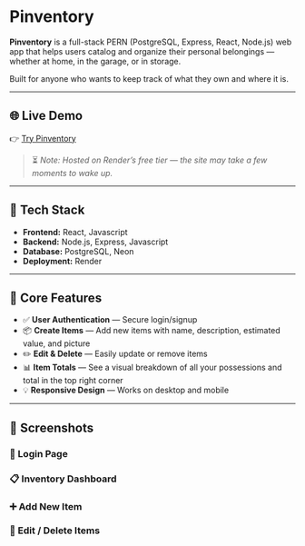 # Pinventory

**Pinventory** is a full-stack PERN (PostgreSQL, Express, React, Node.js) web app that helps users catalog and organize their personal belongings — whether at home, in the garage, or in storage.

Built for anyone who wants to keep track of what they own and where it is.

---

## 🌐 Live Demo

👉 [Try Pinventory](https://pern-store-project.onrender.com)

> ⏳ _Note: Hosted on Render’s free tier — the site may take a few moments to wake up._

---

## 🧠 Tech Stack

- **Frontend:** React, Javascript
- **Backend:** Node.js, Express, Javascript
- **Database:** PostgreSQL, Neon
- **Deployment:** Render

---

## 🧩 Core Features

- ✅ **User Authentication** — Secure login/signup
- 📦 **Create Items** — Add new items with name, description, estimated value, and picture
- ✏️ **Edit & Delete** — Easily update or remove items
- 📊 **Item Totals** — See a visual breakdown of all your possessions and total in the top right corner
- 💡 **Responsive Design** — Works on desktop and mobile

---

## 📸 Screenshots

### 🔐 Login Page


### 📋 Inventory Dashboard


### ➕ Add New Item


### 🧹 Edit / Delete Items

